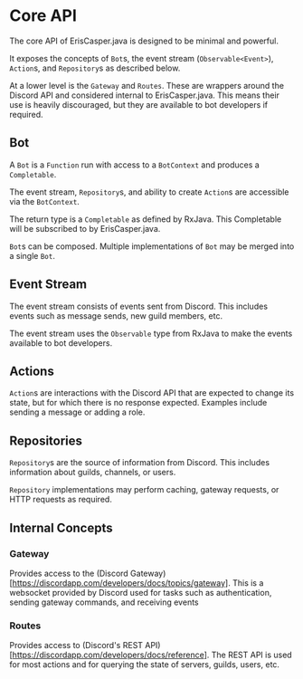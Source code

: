 # Core API

The core API of ErisCasper.java is designed to be minimal and powerful.

It exposes the concepts of `Bot`s, the event stream (`Observable<Event>`), `Action`s, and `Repository`s as
described below.

At a lower level is the `Gateway` and `Routes`.
These are wrappers around the Discord API and considered internal
to ErisCasper.java.
This means their use is heavily discouraged, but they are available to bot
developers if required.


## Bot

A `Bot` is a `Function` run with access to a `BotContext` and produces a `Completable`.

The event stream, `Repository`s, and ability to create `Action`s are 
accessible via the `BotContext`.

The return type is a `Completable` as defined by RxJava.
This Completable will be subscribed to by ErisCasper.java.

`Bot`s can be composed. Multiple implementations of `Bot` may be merged into a single `Bot`.


## Event Stream

The event stream consists of events sent from Discord.
This includes events such as message sends, new guild members, etc.

The event stream uses the `Observable` type from RxJava to make the events available to bot developers.


## Actions

`Action`s are interactions with the Discord API that are expected to change its state,
but for which there is no response expected.
Examples include sending a message or adding a role.


## Repositories

`Repository`s are the source of information from Discord.
This includes information about guilds, channels, or users.

`Repository` implementations may perform caching, gateway requests, or HTTP requests
as required.

## Internal Concepts

### Gateway

Provides access to the (Discord Gateway)[https://discordapp.com/developers/docs/topics/gateway].
This is a websocket provided by Discord used for tasks such as authentication, sending gateway commands,
and receiving events

### Routes

Provides access to (Discord's REST API)[https://discordapp.com/developers/docs/reference].
The REST API is used for most actions and for querying the state of servers, guilds, users, etc.
